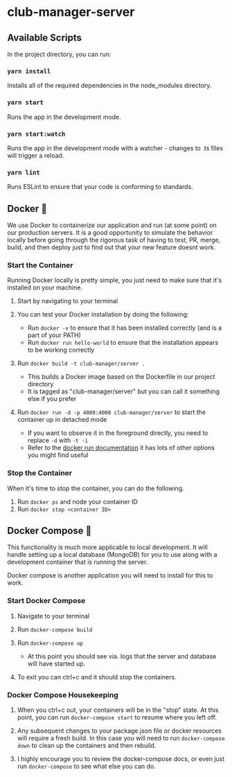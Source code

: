 # club-manager-server

## Available Scripts

In the project directory, you can run:

### `yarn install`

Installs all of the required dependencies in the node_modules directory.

### `yarn start`

Runs the app in the development mode.

### `yarn start:watch`

Runs the app in the development mode with a watcher - changes to .ts files will trigger a reload.

### `yarn lint`

Runs ESLint to ensure that your code is conforming to standards.

## Docker 🐋

We use Docker to containerize our application and run (at some point) on our production servers. It is a good opportunity to simulate the behavior locally before going through the rigorous task of having to test, PR, merge, build, and then deploy just to find out that your new feature doesnt work. 

### Start the Container

Running Docker locally is pretty simple, you just need to make sure that it's installed on your machine.

1. Start by navigating to your terminal

2. You can test your Docker installation by doing the following:
    * Run `docker -v` to ensure that it has been installed correctly (and is a part of your PATH)
    * Run `docker run hello-world` to ensure that the installation appears to be working correctly

3. Run `docker build -t club-manager/server .`
    * This builds a Docker image based on the Dockerfile in our project directory
    * It is tagged as "club-manager/server" but you can call it something else if you prefer

4. Run `docker run -d -p 4000:4000 club-manager/server` to start the container up in detached mode
    * If you want to observe it in the foreground directly, you need to replace `-d` with `-t -i`
    * Refer to the [docker run documentation](https://docs.docker.com/engine/reference/run/) it has lots of other options you might find useful

### Stop the Container

When it's time to stop the container, you can do the following.

1. Run `docker ps` and node your container ID
2. Run `docker stop <container ID>`

## Docker Compose 🐳

This functionality is much more applicable to local development. It will handle setting up a local database (MongoDB) for you to use along with a development container that is running the server.

Docker compose is another application you will need to install for this to work.

### Start Docker Compose

1. Navigate to your terminal

2. Run `docker-compose build`

3. Run `docker-compose up`
    * At this point you should see via. logs that the server and database will have started up.

4. To exit you can ctrl+c and it should stop the containers. 

### Docker Compose Housekeeping

1. When you ctrl+c out, your containers will be in the "stop" state. At this point, you can run `docker-compose start` to resume where you left off.

2. Any subsequent changes to your package.json file or docker resources will require a fresh build. In this case you will need to run `docker-compose down` to clean up the containers and then rebuild.

3. I highly encourage you to review the docker-compose docs, or even just run `docker-compose` to see what else you can do.
